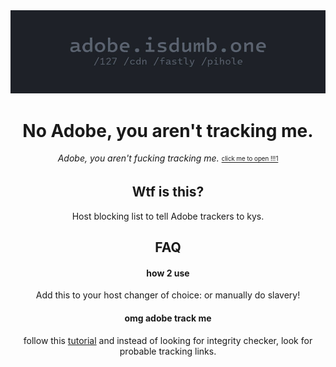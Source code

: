 
<div align="center">
<a href=https://ihatetrackers.pages.dev><img src="https://github.com/ignaciocastro/adobe-is-dumb/blob/assets/header.jpg?raw=true"></a>


# No Adobe, you aren't tracking me.

*Adobe, you aren't fucking tracking me.*
[<sub><sup>click me to open !!!1</sup></sub>](https://ihatetrackers.pages.dev/)

## Wtf is this?
Host blocking list to tell Adobe trackers to kys.
## FAQ

#### how 2 use

Add this to your host changer of choice: or manually do slavery!

#### omg adobe track me

follow this [tutorial](https://youtu.be/tkKN_xipuxY?si=jy7VF6VcY9Sn_fGY) and instead of looking for integrity checker, look for probable tracking links.

<div align="center">